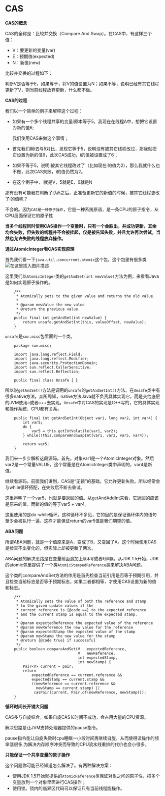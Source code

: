 # CAS

**CAS的概念**

CAS的全称是：比较并交换（Compare And Swap）。在CAS中，有这样三个值：

* V：要更新的变量\(var\)
* E：预期值\(expected\)
* N：新值\(new\)

比较并交换的过程如下：

判断V是否等于E，如果等于，将V的值设置为N；如果不等，说明已经有其它线程更新了V，则当前线程放弃更新，什么都不做。

**CAS的过程**

我们以一个简单的例子来解释这个过程：

* 如果有一个多个线程共享的变量i原本等于5，我现在在线程A中，想把它设置为新的值6;

  我们使用CAS来做这个事情；

* 首先我们用i去与5对比，发现它等于5，说明没有被其它线程改过，那我就把它设置为新的值6，此次CAS成功，i的值被设置成了6；
* 如果不等于5，说明i被其它线程改过了（比如现在i的值为2），那么我就什么也不做，此次CAS失败，i的值仍然为2。
* 在这个例子中，i就是V，5就是E，6就是N

那有没有可能我在判断了i为5之后，正准备更新它的新值的时候，被其它线程更改了i的值呢？

不会的。因为`CAS是一种原子操作`，它是一种系统原语，是一条CPU的原子指令，从CPU层面保证它的原子性

**当多个线程同时使用CAS操作一个变量时，只有一个会胜出，并成功更新，其余均会失败，但失败的线程并不会被挂起，仅是被告知失败，并且允许再次尝试，当然也允许失败的线程放弃操作。**

**通过AtomicInteger看CAS实现原理**

首先我们看一下`java.util.concurrent.atomic`这个包，这个包里有很多类 ![&#x5728;&#x8FD9;&#x91CC;&#x63D2;&#x5165;&#x56FE;&#x7247;&#x63CF;&#x8FF0;](https://img-blog.csdnimg.cn/20200319103630885.png?x-oss-process=image/watermark,type_ZmFuZ3poZW5naGVpdGk,shadow_10,text_aHR0cHM6Ly9ibG9nLmNzZG4ubmV0L3dhbmdjaGVuZ21pbmcx,size_16,color_FFFFFF,t_70) 

这里我们以`AtomicInteger`类的`getAndSet(int newValue)`方法为例，来看看Java是如何实现原子操作的。

```text
    /**
     * Atomically sets to the given value and returns the old value.
     *
     * @param newValue the new value
     * @return the previous value
     */
    public final int getAndSet(int newValue) {
        return unsafe.getAndSetInt(this, valueOffset, newValue);
    }
```

`unsafe`是`sun.misc`包里面的一个类。

```text
    package sun.misc;

    import java.lang.reflect.Field;
    import java.lang.reflect.Modifier;
    import java.security.ProtectionDomain;
    import sun.reflect.CallerSensitive;
    import sun.reflect.Reflection;

    public final class Unsafe { }
```

所以说`getAndSet()`方法是调用的`unsafe`的`getAndSetInt()`方法。在`Unsafe`类中有很多native方法，众所周知，native方法Java就不负责具体实现它，而是交给底层的JVM使用c或者c++去实现。`Unsafe`中对CAS的实现是C++写的，它的具体实现和操作系统、CPU都有关系。

```text
    public final int getAndSetInt(Object var1, long var2, int var4) {
        int var5;
        do {
            var5 = this.getIntVolatile(var1, var2);
        } while(!this.compareAndSwapInt(var1, var2, var5, var4));

        return var5;
    }
```

我们来一步步解析这段源码。首先，对象var1是一个AtomicInteger对象。然后var2是一个常量VALUE，这个常量是在AtomicInteger类中声明的，var4是新值。

继续看源码。前面我们讲到，CAS是“无锁”的基础，它允许更新失败。所以经常会与while循环搭配，在失败后不断去重试。

这里声明了一个var5，也就是要返回的值。从getAndAddInt来看，它返回的应该是原来的值，而新的值的等于var5 + var4。

这里使用的是do-while循环。这种循环不多见，它的目的是保证循环体内的语句至少会被执行一遍。这样才能保证return的var5值是我们期望的值。

**ABA问题**

所谓ABA问题，就是一个值原来是A，变成了B，又变回了A。这个时候使用CAS是检查不出变化的，但实际上却被更新了两次。

ABA问题的解决思路是在变量前面追加上`版本号`或者`时间戳`。从JDK 1.5开始，JDK的atomic包里提供了一个类`AtomicStampedReference`类来解决ABA问题。

这个类的compareAndSet方法的作用是首先检查当前引用是否等于预期引用，并且检查当前标志是否等于预期标志，如果二者都相等，才使用CAS设置为新的值和标志。

```text
    /**
     * Atomically sets the value of both the reference and stamp
     * to the given update values if the
     * current reference is {@code ==} to the expected reference
     * and the current stamp is equal to the expected stamp.
     *
     * @param expectedReference the expected value of the reference
     * @param newReference the new value for the reference
     * @param expectedStamp the expected value of the stamp
     * @param newStamp the new value for the stamp
     * @return {@code true} if successful
     */
    public boolean compareAndSet(V   expectedReference,
                                 V   newReference,
                                 int expectedStamp,
                                 int newStamp) {
        Pair<V> current = pair;
        return
            expectedReference == current.reference &&
            expectedStamp == current.stamp &&
            ((newReference == current.reference &&
              newStamp == current.stamp) ||
             casPair(current, Pair.of(newReference, newStamp)));
    }
```

**循环时间长开销大问题**

CAS多与自旋结合。如果自旋CAS长时间不成功，会占用大量的CPU资源。

解决思路是让JVM支持处理器提供的pause指令。

pause指令能让自旋失败时cpu睡眠一小段时间再继续自旋，从而使得读操作的频率低很多,为解决内存顺序冲突而导致的CPU流水线重排的代价也会小很多。

**只能保证一个共享变量的原子操作**

这个问题你可能已经知道怎么解决了。有两种解决方案：

* 使用JDK 1.5开始就提供的`AtomicReference`类保证对象之间的原子性，把多个变量放到一个对象里面进行CAS操作；
* 使用锁。锁内的临界区代码可以保证只有当前线程能操作。

